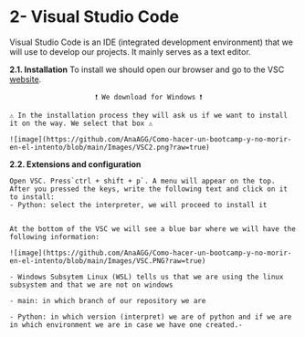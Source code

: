 # 2- Visual Studio Code

Visual Studio Code is an IDE (integrated development environment) that we will use to develop our projects. It mainly serves as a text editor.

**2.1. Installation**
To install we should open our browser and go to the VSC [website](https://code.visualstudio.com/).  

                         ❗ We download for Windows ❗
                         
    ⚠ In the installation process they will ask us if we want to install it on the way. We select that box ⚠  

    ![image](https://github.com/AnaAGG/Como-hacer-un-bootcamp-y-no-morir-en-el-intento/blob/main/Images/VSC2.png?raw=true)

**2.2. Extensions and configuration**

    Open VSC. Press`ctrl + shift + p`. A menu will appear on the top. After you pressed the keys, write the following text and click on it to install:      
    - Python: select the interpreter, we will proceed to install it


    At the bottom of the VSC we will see a blue bar where we will have the following information:

    ![image](https://github.com/AnaAGG/Como-hacer-un-bootcamp-y-no-morir-en-el-intento/blob/main/Images/VSC.PNG?raw=true)

    - Windows Subsytem Linux (WSL) tells us that we are using the linux subsystem and that we are not on windows
    
    - main: in which branch of our repository we are

    - Python: in which version (interpret) we are of python and if we are in which environment we are in case we have one created.-